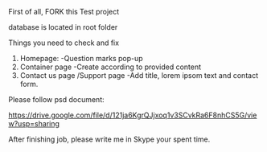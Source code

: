 First of all, FORK this Test project 

database is located in root folder

Things you need to check and fix

1) Homepage:
-Question marks pop-up
2) Container page
-Create according to provided content 
3) Contact us page /Support page 
-Add title, lorem ipsom text and contact form. 

Please follow psd document:

https://drive.google.com/file/d/121ja6KgrQJjxoq1v3SCvkRa6F8nhCS5G/view?usp=sharing


After finishing job, please write me in Skype your spent time.
